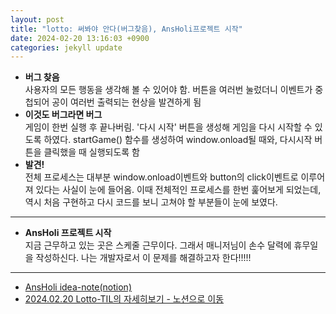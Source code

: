 ```yaml
---
layout: post
title: "lotto: 써봐야 안다(버그찾음), AnsHoli프로젝트 시작"
date: 2024-02-20 13:16:03 +0900
categories: jekyll update
---
```


- <b>버그 찾음</b><br> 
사용자의 모든 행동을 생각해 볼 수 있어야 함. 버튼을 여러번 눌렀더니 이벤트가 중첩되어 공이 여러번 출력되는 현상을 발견하게 됨
- <b>이것도 버그라면 버그</b><br>
  게임이 한번 실행 후 끝나버림. '다시 시작' 버튼을 생성해 게임을 다시 시작할 수 있도록 하였다. startGame() 함수를 생성하여 window.onload될 때와, 다시시작 버튼을 클릭했을 때 실행되도록 함
- <b>발견!</b><br> 
전체 프로세스는 대부분 window.onload이벤트와 button의 click이벤트로 이루어져 있다는 사실이 눈에 들어옴. 이때 전체적인 프로세스를 한번 훑어보게 되었는데, 역시 처음 구현하고 다시 코드를 보니 고쳐야 할 부분들이 눈에 보였다.
  <br>

---

- <b>AnsHoli 프로젝트 시작 </b><br>
  지금 근무하고 있는 곳은 스케줄 근무이다. 그래서 매니저님이 손수 달력에 휴무일을 작성하신다. 나는 개발자로서 이 문제를 해결하고자 한다!!!!!
  <br>

---

- <a href='https://www.notion.so/fun-blog/AnsHoli-ddc1ba5c781d497b83390136557d001f'>AnsHoli idea-note(notion)</a>
- <a href='https://www.notion.so/fun-blog/1a4a592a30654d1e9b2023e790b7805e' target="_blank"> 2024.02.20 Lotto-TIL의 자세히보기 - 노션으로 이동 </a>
